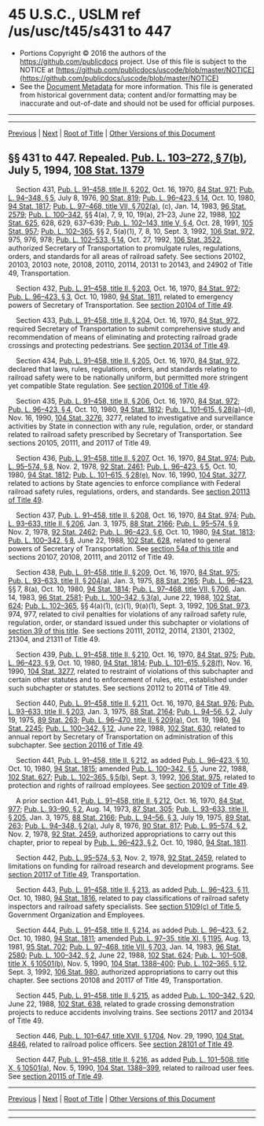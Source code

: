 ---
---

# 45 U.S.C., USLM ref /us/usc/t45/s431 to 447

* Portions Copyright © 2016 the authors of the https://github.com/publicdocs project.
  Use of this file is subject to the NOTICE at [https://github.com/publicdocs/uscode/blob/master/NOTICE](https://github.com/publicdocs/uscode/blob/master/NOTICE)
* See the [Document Metadata](././../../../../..//README.md) for more information.
  This file is generated from historical government data; content and/or formatting may be inaccurate and out-of-date and should not be used for official purposes.

----------
----------

[Previous](./../../../../..//us/usc/t45/ch13/schII/m__us_usc_t45_ch13_schII.md) | [Next](./../../../../..//us/usc/t45/ch14/m__us_usc_t45_ch14.md) | [Root of Title](./../../../../../) | [Other Versions of this Document](https://publicdocs.github.io/go/links?ns=uslm&ref=%2Fus%2Fusc%2Ft45%2Fs431+to+447)

## §§ 431 to 447. Repealed. [Pub. L. 103–272, § 7(b)][/us/pl/103/272/s7/b], July 5, 1994, [108 Stat. 1379][/us/stat/108/1379]

    Section 431, [Pub. L. 91–458, title II, § 202][/us/pl/91/458/s202], Oct. 16, 1970, [84 Stat. 971][/us/stat/84/971]; [Pub. L. 94–348, § 5][/us/pl/94/348/s5], July 8, 1976, [90 Stat. 819][/us/stat/90/819]; [Pub. L. 96–423, § 14][/us/pl/96/423/s14], Oct. 10, 1980, [94 Stat. 1817][/us/stat/94/1817]; [Pub. L. 97–468, title VII, § 702(a)][/us/pl/97/468/s702/a], (c), Jan. 14, 1983, [96 Stat. 2579][/us/stat/96/2579]; [Pub. L. 100–342][/us/pl/100/342], §§ 4(a), 7, 9, 10, 19(a), 21–23, June 22, 1988, [102 Stat. 625][/us/stat/102/625], 628, 629, 637–639; [Pub. L. 102–143, title V, § 4][/us/pl/102/143/s4], Oct. 28, 1991, [105 Stat. 957][/us/stat/105/957]; [Pub. L. 102–365][/us/pl/102/365], §§ 2, 5(a)(1), 7, 8, 10, Sept. 3, 1992, [106 Stat. 972][/us/stat/106/972], 975, 976, 978; [Pub. L. 102–533, § 14][/us/pl/102/533/s14], Oct. 27, 1992, [106 Stat. 3522][/us/stat/106/3522], authorized Secretary of Transportation to promulgate rules, regulations, orders, and standards for all areas of railroad safety. See sections 20102, 20103, 20103 note, 20108, 20110, 20114, 20131 to 20143, and 24902 of Title 49, Transportation.

    Section 432, [Pub. L. 91–458, title II, § 203][/us/pl/91/458/s203], Oct. 16, 1970, [84 Stat. 972][/us/stat/84/972]; [Pub. L. 96–423, § 3][/us/pl/96/423/s3], Oct. 10, 1980, [94 Stat. 1811][/us/stat/94/1811], related to emergency powers of Secretary of Transportation. See [section 20104 of Title 49][/us/usc/t49/s20104].

    Section 433, [Pub. L. 91–458, title II, § 204][/us/pl/91/458/s204], Oct. 16, 1970, [84 Stat. 972][/us/stat/84/972], required Secretary of Transportation to submit comprehensive study and recommendation of means of eliminating and protecting railroad grade crossings and protecting pedestrians. See [section 20134 of Title 49][/us/usc/t49/s20134].

    Section 434, [Pub. L. 91–458, title II, § 205][/us/pl/91/458/s205], Oct. 16, 1970, [84 Stat. 972][/us/stat/84/972], declared that laws, rules, regulations, orders, and standards relating to railroad safety were to be nationally uniform, but permitted more stringent yet compatible State regulation. See [section 20106 of Title 49][/us/usc/t49/s20106].

    Section 435, [Pub. L. 91–458, title II, § 206][/us/pl/91/458/s206], Oct. 16, 1970, [84 Stat. 972][/us/stat/84/972]; [Pub. L. 96–423, § 4][/us/pl/96/423/s4], Oct. 10, 1980, [94 Stat. 1812][/us/stat/94/1812]; [Pub. L. 101–615, § 28(a)][/us/pl/101/615/s28/a]–(d), Nov. 16, 1990, [104 Stat. 3276][/us/stat/104/3276], 3277, related to investigative and surveillance activities by State in connection with any rule, regulation, order, or standard related to railroad safety prescribed by Secretary of Transportation. See sections 20105, 20111, and 20117 of Title 49.

    Section 436, [Pub. L. 91–458, title II, § 207][/us/pl/91/458/s207], Oct. 16, 1970, [84 Stat. 974][/us/stat/84/974]; [Pub. L. 95–574, § 8][/us/pl/95/574/s8], Nov. 2, 1978, [92 Stat. 2461][/us/stat/92/2461]; [Pub. L. 96–423, § 5][/us/pl/96/423/s5], Oct. 10, 1980, [94 Stat. 1812][/us/stat/94/1812]; [Pub. L. 101–615, § 28(e)][/us/pl/101/615/s28/e], Nov. 16, 1990, [104 Stat. 3277][/us/stat/104/3277], related to actions by State agencies to enforce compliance with Federal railroad safety rules, regulations, orders, and standards. See [section 20113 of Title 49][/us/usc/t49/s20113].

    Section 437, [Pub. L. 91–458, title II, § 208][/us/pl/91/458/s208], Oct. 16, 1970, [84 Stat. 974][/us/stat/84/974]; [Pub. L. 93–633, title II, § 206][/us/pl/93/633/s206], Jan. 3, 1975, [88 Stat. 2166][/us/stat/88/2166]; [Pub. L. 95–574, § 9][/us/pl/95/574/s9], Nov. 2, 1978, [92 Stat. 2462][/us/stat/92/2462]; [Pub. L. 96–423, § 6][/us/pl/96/423/s6], Oct. 10, 1980, [94 Stat. 1813][/us/stat/94/1813]; [Pub. L. 100–342, § 8][/us/pl/100/342/s8], June 22, 1988, [102 Stat. 628][/us/stat/102/628], related to general powers of Secretary of Transportation. See [section 54a of this title][/us/usc/t45/s54a] and sections 20107, 20108, 20111, and 20112 of Title 49.

    Section 438, [Pub. L. 91–458, title II, § 209][/us/pl/91/458/s209], Oct. 16, 1970, [84 Stat. 975][/us/stat/84/975]; [Pub. L. 93–633, title II, § 204(a)][/us/pl/93/633/s204/a], Jan. 3, 1975, [88 Stat. 2165][/us/stat/88/2165]; [Pub. L. 96–423][/us/pl/96/423], §§ 7, 8(a), Oct. 10, 1980, [94 Stat. 1814][/us/stat/94/1814]; [Pub. L. 97–468, title VII, § 706][/us/pl/97/468/s706], Jan. 14, 1983, [96 Stat. 2581][/us/stat/96/2581]; [Pub. L. 100–342, § 3(a)][/us/pl/100/342/s3/a], June 22, 1988, [102 Stat. 624][/us/stat/102/624]; [Pub. L. 102–365][/us/pl/102/365], §§ 4(a)(1), (c)(1), 9(a)(1), Sept. 3, 1992, [106 Stat. 973][/us/stat/106/973], 974, 977, related to civil penalties for violations of any railroad safety rule, regulation, order, or standard issued under this subchapter or violations of [section 39 of this title][/us/usc/t45/s39]. See sections 20111, 20112, 20114, 21301, 21302, 21304, and 21311 of Title 49.

    Section 439, [Pub. L. 91–458, title II, § 210][/us/pl/91/458/s210], Oct. 16, 1970, [84 Stat. 975][/us/stat/84/975]; [Pub. L. 96–423, § 9][/us/pl/96/423/s9], Oct. 10, 1980, [94 Stat. 1814][/us/stat/94/1814]; [Pub. L. 101–615, § 28(f)][/us/pl/101/615/s28/f], Nov. 16, 1990, [104 Stat. 3277][/us/stat/104/3277], related to restraint of violations of this subchapter and certain other statutes and to enforcement of rules, etc., established under such subchapter or statutes. See sections 20112 to 20114 of Title 49.

    Section 440, [Pub. L. 91–458, title II, § 211][/us/pl/91/458/s211], Oct. 16, 1970, [84 Stat. 976][/us/stat/84/976]; [Pub. L. 93–633, title II, § 203][/us/pl/93/633/s203], Jan. 3, 1975, [88 Stat. 2164][/us/stat/88/2164]; [Pub. L. 94–56, § 2][/us/pl/94/56/s2], July 19, 1975, [89 Stat. 263][/us/stat/89/263]; [Pub. L. 96–470, title II, § 209(a)][/us/pl/96/470/s209/a], Oct. 19, 1980, [94 Stat. 2245][/us/stat/94/2245]; [Pub. L. 100–342, § 12][/us/pl/100/342/s12], June 22, 1988, [102 Stat. 630][/us/stat/102/630], related to annual report by Secretary of Transportation on administration of this subchapter. See [section 20116 of Title 49][/us/usc/t49/s20116].

    Section 441, [Pub. L. 91–458, title II, § 212][/us/pl/91/458/s212], as added [Pub. L. 96–423, § 10][/us/pl/96/423/s10], Oct. 10, 1980, [94 Stat. 1815][/us/stat/94/1815]; amended [Pub. L. 100–342, § 5][/us/pl/100/342/s5], June 22, 1988, [102 Stat. 627][/us/stat/102/627]; [Pub. L. 102–365, § 5(b)][/us/pl/102/365/s5/b], Sept. 3, 1992, [106 Stat. 975][/us/stat/106/975], related to protection and rights of railroad employees. See [section 20109 of Title 49][/us/usc/t49/s20109].

    A prior section 441, [Pub. L. 91–458, title II, § 212][/us/pl/91/458/s212], Oct. 16, 1970, [84 Stat. 977][/us/stat/84/977]; [Pub. L. 93–90, § 2][/us/pl/93/90/s2], Aug. 14, 1973, [87 Stat. 305][/us/stat/87/305]; [Pub. L. 93–633, title II, § 205][/us/pl/93/633/s205], Jan. 3, 1975, [88 Stat. 2166][/us/stat/88/2166]; [Pub. L. 94–56, § 3][/us/pl/94/56/s3], July 19, 1975, [89 Stat. 263][/us/stat/89/263]; [Pub. L. 94–348, § 2(a)][/us/pl/94/348/s2/a], July 8, 1976, [90 Stat. 817][/us/stat/90/817]; [Pub. L. 95–574, § 2][/us/pl/95/574/s2], Nov. 2, 1978, [92 Stat. 2459][/us/stat/92/2459], authorized appropriations to carry out this chapter, prior to repeal by [Pub. L. 96–423, § 2][/us/pl/96/423/s2], Oct. 10, 1980, [94 Stat. 1811][/us/stat/94/1811].

    Section 442, [Pub. L. 95–574, § 3][/us/pl/95/574/s3], Nov. 2, 1978, [92 Stat. 2459][/us/stat/92/2459], related to limitations on funding for railroad research and development programs. See [section 20117 of Title 49][/us/usc/t49/s20117], Transportation.

    Section 443, [Pub. L. 91–458, title II, § 213][/us/pl/91/458/s213], as added [Pub. L. 96–423, § 11][/us/pl/96/423/s11], Oct. 10, 1980, [94 Stat. 1816][/us/stat/94/1816], related to pay classifications of railroad safety inspectors and railroad safety specialists. See [section 5109(c) of Title 5][/us/usc/t5/s5109/c], Government Organization and Employees.

    Section 444, [Pub. L. 91–458, title II, § 214][/us/pl/91/458/s214], as added [Pub. L. 96–423, § 2][/us/pl/96/423/s2], Oct. 10, 1980, [94 Stat. 1811][/us/stat/94/1811]; amended [Pub. L. 97–35, title XI, § 1195][/us/pl/97/35/s1195], Aug. 13, 1981, [95 Stat. 702][/us/stat/95/702]; [Pub. L. 97–468, title VII, § 703][/us/pl/97/468/s703], Jan. 14, 1983, [96 Stat. 2580][/us/stat/96/2580]; [Pub. L. 100–342, § 2][/us/pl/100/342/s2], June 22, 1988, [102 Stat. 624][/us/stat/102/624]; [Pub. L. 101–508, title X, § 10501(b)][/us/pl/101/508/s10501/b], Nov. 5, 1990, [104 Stat. 1388–400][/us/stat/104/1388-400]; [Pub. L. 102–365, § 12][/us/pl/102/365/s12], Sept. 3, 1992, [106 Stat. 980][/us/stat/106/980], authorized appropriations to carry out this chapter. See sections 20108 and 20117 of Title 49, Transportation.

    Section 445, [Pub. L. 91–458, title II, § 215][/us/pl/91/458/s215], as added [Pub. L. 100–342, § 20][/us/pl/100/342/s20], June 22, 1988, [102 Stat. 638][/us/stat/102/638], related to grade crossing demonstration projects to reduce accidents involving trains. See sections 20117 and 20134 of Title 49.

    Section 446, [Pub. L. 101–647, title XVII, § 1704][/us/pl/101/647/s1704], Nov. 29, 1990, [104 Stat. 4846][/us/stat/104/4846], related to railroad police officers. See [section 28101 of Title 49][/us/usc/t49/s28101].

    Section 447, [Pub. L. 91–458, title II, § 216][/us/pl/91/458/s216], as added [Pub. L. 101–508, title X, § 10501(a)][/us/pl/101/508/s10501/a], Nov. 5, 1990, [104 Stat. 1388–399][/us/stat/104/1388-399], related to railroad user fees. See [section 20115 of Title 49][/us/usc/t49/s20115].

----------

[Previous](./../../../../..//us/usc/t45/ch13/schII/m__us_usc_t45_ch13_schII.md) | [Next](./../../../../..//us/usc/t45/ch14/m__us_usc_t45_ch14.md) | [Root of Title](./../../../../../) | [Other Versions of this Document](https://publicdocs.github.io/go/links?ns=uslm&ref=%2Fus%2Fusc%2Ft45%2Fs431+to+447)

----------
----------

[/us/pl/103/272/s7/b]: https://publicdocs.github.io/go/links?ns=uslm&ref=%2Fus%2Fpl%2F103%2F272%2Fs7%2Fb
[/us/stat/108/1379]: https://publicdocs.github.io/go/links?ns=uslm&ref=%2Fus%2Fstat%2F108%2F1379
[/us/pl/91/458/s202]: https://publicdocs.github.io/go/links?ns=uslm&ref=%2Fus%2Fpl%2F91%2F458%2Fs202
[/us/stat/84/971]: https://publicdocs.github.io/go/links?ns=uslm&ref=%2Fus%2Fstat%2F84%2F971
[/us/pl/94/348/s5]: https://publicdocs.github.io/go/links?ns=uslm&ref=%2Fus%2Fpl%2F94%2F348%2Fs5
[/us/stat/90/819]: https://publicdocs.github.io/go/links?ns=uslm&ref=%2Fus%2Fstat%2F90%2F819
[/us/pl/96/423/s14]: https://publicdocs.github.io/go/links?ns=uslm&ref=%2Fus%2Fpl%2F96%2F423%2Fs14
[/us/stat/94/1817]: https://publicdocs.github.io/go/links?ns=uslm&ref=%2Fus%2Fstat%2F94%2F1817
[/us/pl/97/468/s702/a]: https://publicdocs.github.io/go/links?ns=uslm&ref=%2Fus%2Fpl%2F97%2F468%2Fs702%2Fa
[/us/stat/96/2579]: https://publicdocs.github.io/go/links?ns=uslm&ref=%2Fus%2Fstat%2F96%2F2579
[/us/pl/100/342]: https://publicdocs.github.io/go/links?ns=uslm&ref=%2Fus%2Fpl%2F100%2F342
[/us/stat/102/625]: https://publicdocs.github.io/go/links?ns=uslm&ref=%2Fus%2Fstat%2F102%2F625
[/us/pl/102/143/s4]: https://publicdocs.github.io/go/links?ns=uslm&ref=%2Fus%2Fpl%2F102%2F143%2Fs4
[/us/stat/105/957]: https://publicdocs.github.io/go/links?ns=uslm&ref=%2Fus%2Fstat%2F105%2F957
[/us/pl/102/365]: https://publicdocs.github.io/go/links?ns=uslm&ref=%2Fus%2Fpl%2F102%2F365
[/us/stat/106/972]: https://publicdocs.github.io/go/links?ns=uslm&ref=%2Fus%2Fstat%2F106%2F972
[/us/pl/102/533/s14]: https://publicdocs.github.io/go/links?ns=uslm&ref=%2Fus%2Fpl%2F102%2F533%2Fs14
[/us/stat/106/3522]: https://publicdocs.github.io/go/links?ns=uslm&ref=%2Fus%2Fstat%2F106%2F3522
[/us/pl/91/458/s203]: https://publicdocs.github.io/go/links?ns=uslm&ref=%2Fus%2Fpl%2F91%2F458%2Fs203
[/us/stat/84/972]: https://publicdocs.github.io/go/links?ns=uslm&ref=%2Fus%2Fstat%2F84%2F972
[/us/pl/96/423/s3]: https://publicdocs.github.io/go/links?ns=uslm&ref=%2Fus%2Fpl%2F96%2F423%2Fs3
[/us/stat/94/1811]: https://publicdocs.github.io/go/links?ns=uslm&ref=%2Fus%2Fstat%2F94%2F1811
[/us/usc/t49/s20104]: https://publicdocs.github.io/go/links?ns=uslm&ref=%2Fus%2Fusc%2Ft49%2Fs20104
[/us/pl/91/458/s204]: https://publicdocs.github.io/go/links?ns=uslm&ref=%2Fus%2Fpl%2F91%2F458%2Fs204
[/us/stat/84/972]: https://publicdocs.github.io/go/links?ns=uslm&ref=%2Fus%2Fstat%2F84%2F972
[/us/usc/t49/s20134]: https://publicdocs.github.io/go/links?ns=uslm&ref=%2Fus%2Fusc%2Ft49%2Fs20134
[/us/pl/91/458/s205]: https://publicdocs.github.io/go/links?ns=uslm&ref=%2Fus%2Fpl%2F91%2F458%2Fs205
[/us/stat/84/972]: https://publicdocs.github.io/go/links?ns=uslm&ref=%2Fus%2Fstat%2F84%2F972
[/us/usc/t49/s20106]: https://publicdocs.github.io/go/links?ns=uslm&ref=%2Fus%2Fusc%2Ft49%2Fs20106
[/us/pl/91/458/s206]: https://publicdocs.github.io/go/links?ns=uslm&ref=%2Fus%2Fpl%2F91%2F458%2Fs206
[/us/stat/84/972]: https://publicdocs.github.io/go/links?ns=uslm&ref=%2Fus%2Fstat%2F84%2F972
[/us/pl/96/423/s4]: https://publicdocs.github.io/go/links?ns=uslm&ref=%2Fus%2Fpl%2F96%2F423%2Fs4
[/us/stat/94/1812]: https://publicdocs.github.io/go/links?ns=uslm&ref=%2Fus%2Fstat%2F94%2F1812
[/us/pl/101/615/s28/a]: https://publicdocs.github.io/go/links?ns=uslm&ref=%2Fus%2Fpl%2F101%2F615%2Fs28%2Fa
[/us/stat/104/3276]: https://publicdocs.github.io/go/links?ns=uslm&ref=%2Fus%2Fstat%2F104%2F3276
[/us/pl/91/458/s207]: https://publicdocs.github.io/go/links?ns=uslm&ref=%2Fus%2Fpl%2F91%2F458%2Fs207
[/us/stat/84/974]: https://publicdocs.github.io/go/links?ns=uslm&ref=%2Fus%2Fstat%2F84%2F974
[/us/pl/95/574/s8]: https://publicdocs.github.io/go/links?ns=uslm&ref=%2Fus%2Fpl%2F95%2F574%2Fs8
[/us/stat/92/2461]: https://publicdocs.github.io/go/links?ns=uslm&ref=%2Fus%2Fstat%2F92%2F2461
[/us/pl/96/423/s5]: https://publicdocs.github.io/go/links?ns=uslm&ref=%2Fus%2Fpl%2F96%2F423%2Fs5
[/us/stat/94/1812]: https://publicdocs.github.io/go/links?ns=uslm&ref=%2Fus%2Fstat%2F94%2F1812
[/us/pl/101/615/s28/e]: https://publicdocs.github.io/go/links?ns=uslm&ref=%2Fus%2Fpl%2F101%2F615%2Fs28%2Fe
[/us/stat/104/3277]: https://publicdocs.github.io/go/links?ns=uslm&ref=%2Fus%2Fstat%2F104%2F3277
[/us/usc/t49/s20113]: https://publicdocs.github.io/go/links?ns=uslm&ref=%2Fus%2Fusc%2Ft49%2Fs20113
[/us/pl/91/458/s208]: https://publicdocs.github.io/go/links?ns=uslm&ref=%2Fus%2Fpl%2F91%2F458%2Fs208
[/us/stat/84/974]: https://publicdocs.github.io/go/links?ns=uslm&ref=%2Fus%2Fstat%2F84%2F974
[/us/pl/93/633/s206]: https://publicdocs.github.io/go/links?ns=uslm&ref=%2Fus%2Fpl%2F93%2F633%2Fs206
[/us/stat/88/2166]: https://publicdocs.github.io/go/links?ns=uslm&ref=%2Fus%2Fstat%2F88%2F2166
[/us/pl/95/574/s9]: https://publicdocs.github.io/go/links?ns=uslm&ref=%2Fus%2Fpl%2F95%2F574%2Fs9
[/us/stat/92/2462]: https://publicdocs.github.io/go/links?ns=uslm&ref=%2Fus%2Fstat%2F92%2F2462
[/us/pl/96/423/s6]: https://publicdocs.github.io/go/links?ns=uslm&ref=%2Fus%2Fpl%2F96%2F423%2Fs6
[/us/stat/94/1813]: https://publicdocs.github.io/go/links?ns=uslm&ref=%2Fus%2Fstat%2F94%2F1813
[/us/pl/100/342/s8]: https://publicdocs.github.io/go/links?ns=uslm&ref=%2Fus%2Fpl%2F100%2F342%2Fs8
[/us/stat/102/628]: https://publicdocs.github.io/go/links?ns=uslm&ref=%2Fus%2Fstat%2F102%2F628
[/us/usc/t45/s54a]: https://publicdocs.github.io/go/links?ns=uslm&ref=%2Fus%2Fusc%2Ft45%2Fs54a
[/us/pl/91/458/s209]: https://publicdocs.github.io/go/links?ns=uslm&ref=%2Fus%2Fpl%2F91%2F458%2Fs209
[/us/stat/84/975]: https://publicdocs.github.io/go/links?ns=uslm&ref=%2Fus%2Fstat%2F84%2F975
[/us/pl/93/633/s204/a]: https://publicdocs.github.io/go/links?ns=uslm&ref=%2Fus%2Fpl%2F93%2F633%2Fs204%2Fa
[/us/stat/88/2165]: https://publicdocs.github.io/go/links?ns=uslm&ref=%2Fus%2Fstat%2F88%2F2165
[/us/pl/96/423]: https://publicdocs.github.io/go/links?ns=uslm&ref=%2Fus%2Fpl%2F96%2F423
[/us/stat/94/1814]: https://publicdocs.github.io/go/links?ns=uslm&ref=%2Fus%2Fstat%2F94%2F1814
[/us/pl/97/468/s706]: https://publicdocs.github.io/go/links?ns=uslm&ref=%2Fus%2Fpl%2F97%2F468%2Fs706
[/us/stat/96/2581]: https://publicdocs.github.io/go/links?ns=uslm&ref=%2Fus%2Fstat%2F96%2F2581
[/us/pl/100/342/s3/a]: https://publicdocs.github.io/go/links?ns=uslm&ref=%2Fus%2Fpl%2F100%2F342%2Fs3%2Fa
[/us/stat/102/624]: https://publicdocs.github.io/go/links?ns=uslm&ref=%2Fus%2Fstat%2F102%2F624
[/us/pl/102/365]: https://publicdocs.github.io/go/links?ns=uslm&ref=%2Fus%2Fpl%2F102%2F365
[/us/stat/106/973]: https://publicdocs.github.io/go/links?ns=uslm&ref=%2Fus%2Fstat%2F106%2F973
[/us/usc/t45/s39]: https://publicdocs.github.io/go/links?ns=uslm&ref=%2Fus%2Fusc%2Ft45%2Fs39
[/us/pl/91/458/s210]: https://publicdocs.github.io/go/links?ns=uslm&ref=%2Fus%2Fpl%2F91%2F458%2Fs210
[/us/stat/84/975]: https://publicdocs.github.io/go/links?ns=uslm&ref=%2Fus%2Fstat%2F84%2F975
[/us/pl/96/423/s9]: https://publicdocs.github.io/go/links?ns=uslm&ref=%2Fus%2Fpl%2F96%2F423%2Fs9
[/us/stat/94/1814]: https://publicdocs.github.io/go/links?ns=uslm&ref=%2Fus%2Fstat%2F94%2F1814
[/us/pl/101/615/s28/f]: https://publicdocs.github.io/go/links?ns=uslm&ref=%2Fus%2Fpl%2F101%2F615%2Fs28%2Ff
[/us/stat/104/3277]: https://publicdocs.github.io/go/links?ns=uslm&ref=%2Fus%2Fstat%2F104%2F3277
[/us/pl/91/458/s211]: https://publicdocs.github.io/go/links?ns=uslm&ref=%2Fus%2Fpl%2F91%2F458%2Fs211
[/us/stat/84/976]: https://publicdocs.github.io/go/links?ns=uslm&ref=%2Fus%2Fstat%2F84%2F976
[/us/pl/93/633/s203]: https://publicdocs.github.io/go/links?ns=uslm&ref=%2Fus%2Fpl%2F93%2F633%2Fs203
[/us/stat/88/2164]: https://publicdocs.github.io/go/links?ns=uslm&ref=%2Fus%2Fstat%2F88%2F2164
[/us/pl/94/56/s2]: https://publicdocs.github.io/go/links?ns=uslm&ref=%2Fus%2Fpl%2F94%2F56%2Fs2
[/us/stat/89/263]: https://publicdocs.github.io/go/links?ns=uslm&ref=%2Fus%2Fstat%2F89%2F263
[/us/pl/96/470/s209/a]: https://publicdocs.github.io/go/links?ns=uslm&ref=%2Fus%2Fpl%2F96%2F470%2Fs209%2Fa
[/us/stat/94/2245]: https://publicdocs.github.io/go/links?ns=uslm&ref=%2Fus%2Fstat%2F94%2F2245
[/us/pl/100/342/s12]: https://publicdocs.github.io/go/links?ns=uslm&ref=%2Fus%2Fpl%2F100%2F342%2Fs12
[/us/stat/102/630]: https://publicdocs.github.io/go/links?ns=uslm&ref=%2Fus%2Fstat%2F102%2F630
[/us/usc/t49/s20116]: https://publicdocs.github.io/go/links?ns=uslm&ref=%2Fus%2Fusc%2Ft49%2Fs20116
[/us/pl/91/458/s212]: https://publicdocs.github.io/go/links?ns=uslm&ref=%2Fus%2Fpl%2F91%2F458%2Fs212
[/us/pl/96/423/s10]: https://publicdocs.github.io/go/links?ns=uslm&ref=%2Fus%2Fpl%2F96%2F423%2Fs10
[/us/stat/94/1815]: https://publicdocs.github.io/go/links?ns=uslm&ref=%2Fus%2Fstat%2F94%2F1815
[/us/pl/100/342/s5]: https://publicdocs.github.io/go/links?ns=uslm&ref=%2Fus%2Fpl%2F100%2F342%2Fs5
[/us/stat/102/627]: https://publicdocs.github.io/go/links?ns=uslm&ref=%2Fus%2Fstat%2F102%2F627
[/us/pl/102/365/s5/b]: https://publicdocs.github.io/go/links?ns=uslm&ref=%2Fus%2Fpl%2F102%2F365%2Fs5%2Fb
[/us/stat/106/975]: https://publicdocs.github.io/go/links?ns=uslm&ref=%2Fus%2Fstat%2F106%2F975
[/us/usc/t49/s20109]: https://publicdocs.github.io/go/links?ns=uslm&ref=%2Fus%2Fusc%2Ft49%2Fs20109
[/us/pl/91/458/s212]: https://publicdocs.github.io/go/links?ns=uslm&ref=%2Fus%2Fpl%2F91%2F458%2Fs212
[/us/stat/84/977]: https://publicdocs.github.io/go/links?ns=uslm&ref=%2Fus%2Fstat%2F84%2F977
[/us/pl/93/90/s2]: https://publicdocs.github.io/go/links?ns=uslm&ref=%2Fus%2Fpl%2F93%2F90%2Fs2
[/us/stat/87/305]: https://publicdocs.github.io/go/links?ns=uslm&ref=%2Fus%2Fstat%2F87%2F305
[/us/pl/93/633/s205]: https://publicdocs.github.io/go/links?ns=uslm&ref=%2Fus%2Fpl%2F93%2F633%2Fs205
[/us/stat/88/2166]: https://publicdocs.github.io/go/links?ns=uslm&ref=%2Fus%2Fstat%2F88%2F2166
[/us/pl/94/56/s3]: https://publicdocs.github.io/go/links?ns=uslm&ref=%2Fus%2Fpl%2F94%2F56%2Fs3
[/us/stat/89/263]: https://publicdocs.github.io/go/links?ns=uslm&ref=%2Fus%2Fstat%2F89%2F263
[/us/pl/94/348/s2/a]: https://publicdocs.github.io/go/links?ns=uslm&ref=%2Fus%2Fpl%2F94%2F348%2Fs2%2Fa
[/us/stat/90/817]: https://publicdocs.github.io/go/links?ns=uslm&ref=%2Fus%2Fstat%2F90%2F817
[/us/pl/95/574/s2]: https://publicdocs.github.io/go/links?ns=uslm&ref=%2Fus%2Fpl%2F95%2F574%2Fs2
[/us/stat/92/2459]: https://publicdocs.github.io/go/links?ns=uslm&ref=%2Fus%2Fstat%2F92%2F2459
[/us/pl/96/423/s2]: https://publicdocs.github.io/go/links?ns=uslm&ref=%2Fus%2Fpl%2F96%2F423%2Fs2
[/us/stat/94/1811]: https://publicdocs.github.io/go/links?ns=uslm&ref=%2Fus%2Fstat%2F94%2F1811
[/us/pl/95/574/s3]: https://publicdocs.github.io/go/links?ns=uslm&ref=%2Fus%2Fpl%2F95%2F574%2Fs3
[/us/stat/92/2459]: https://publicdocs.github.io/go/links?ns=uslm&ref=%2Fus%2Fstat%2F92%2F2459
[/us/usc/t49/s20117]: https://publicdocs.github.io/go/links?ns=uslm&ref=%2Fus%2Fusc%2Ft49%2Fs20117
[/us/pl/91/458/s213]: https://publicdocs.github.io/go/links?ns=uslm&ref=%2Fus%2Fpl%2F91%2F458%2Fs213
[/us/pl/96/423/s11]: https://publicdocs.github.io/go/links?ns=uslm&ref=%2Fus%2Fpl%2F96%2F423%2Fs11
[/us/stat/94/1816]: https://publicdocs.github.io/go/links?ns=uslm&ref=%2Fus%2Fstat%2F94%2F1816
[/us/usc/t5/s5109/c]: https://publicdocs.github.io/go/links?ns=uslm&ref=%2Fus%2Fusc%2Ft5%2Fs5109%2Fc
[/us/pl/91/458/s214]: https://publicdocs.github.io/go/links?ns=uslm&ref=%2Fus%2Fpl%2F91%2F458%2Fs214
[/us/pl/96/423/s2]: https://publicdocs.github.io/go/links?ns=uslm&ref=%2Fus%2Fpl%2F96%2F423%2Fs2
[/us/stat/94/1811]: https://publicdocs.github.io/go/links?ns=uslm&ref=%2Fus%2Fstat%2F94%2F1811
[/us/pl/97/35/s1195]: https://publicdocs.github.io/go/links?ns=uslm&ref=%2Fus%2Fpl%2F97%2F35%2Fs1195
[/us/stat/95/702]: https://publicdocs.github.io/go/links?ns=uslm&ref=%2Fus%2Fstat%2F95%2F702
[/us/pl/97/468/s703]: https://publicdocs.github.io/go/links?ns=uslm&ref=%2Fus%2Fpl%2F97%2F468%2Fs703
[/us/stat/96/2580]: https://publicdocs.github.io/go/links?ns=uslm&ref=%2Fus%2Fstat%2F96%2F2580
[/us/pl/100/342/s2]: https://publicdocs.github.io/go/links?ns=uslm&ref=%2Fus%2Fpl%2F100%2F342%2Fs2
[/us/stat/102/624]: https://publicdocs.github.io/go/links?ns=uslm&ref=%2Fus%2Fstat%2F102%2F624
[/us/pl/101/508/s10501/b]: https://publicdocs.github.io/go/links?ns=uslm&ref=%2Fus%2Fpl%2F101%2F508%2Fs10501%2Fb
[/us/stat/104/1388-400]: https://publicdocs.github.io/go/links?ns=uslm&ref=%2Fus%2Fstat%2F104%2F1388-400
[/us/pl/102/365/s12]: https://publicdocs.github.io/go/links?ns=uslm&ref=%2Fus%2Fpl%2F102%2F365%2Fs12
[/us/stat/106/980]: https://publicdocs.github.io/go/links?ns=uslm&ref=%2Fus%2Fstat%2F106%2F980
[/us/pl/91/458/s215]: https://publicdocs.github.io/go/links?ns=uslm&ref=%2Fus%2Fpl%2F91%2F458%2Fs215
[/us/pl/100/342/s20]: https://publicdocs.github.io/go/links?ns=uslm&ref=%2Fus%2Fpl%2F100%2F342%2Fs20
[/us/stat/102/638]: https://publicdocs.github.io/go/links?ns=uslm&ref=%2Fus%2Fstat%2F102%2F638
[/us/pl/101/647/s1704]: https://publicdocs.github.io/go/links?ns=uslm&ref=%2Fus%2Fpl%2F101%2F647%2Fs1704
[/us/stat/104/4846]: https://publicdocs.github.io/go/links?ns=uslm&ref=%2Fus%2Fstat%2F104%2F4846
[/us/usc/t49/s28101]: https://publicdocs.github.io/go/links?ns=uslm&ref=%2Fus%2Fusc%2Ft49%2Fs28101
[/us/pl/91/458/s216]: https://publicdocs.github.io/go/links?ns=uslm&ref=%2Fus%2Fpl%2F91%2F458%2Fs216
[/us/pl/101/508/s10501/a]: https://publicdocs.github.io/go/links?ns=uslm&ref=%2Fus%2Fpl%2F101%2F508%2Fs10501%2Fa
[/us/stat/104/1388-399]: https://publicdocs.github.io/go/links?ns=uslm&ref=%2Fus%2Fstat%2F104%2F1388-399
[/us/usc/t49/s20115]: https://publicdocs.github.io/go/links?ns=uslm&ref=%2Fus%2Fusc%2Ft49%2Fs20115


